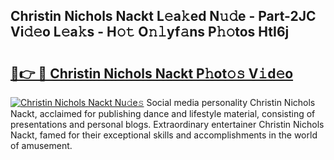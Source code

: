 ## Christin Nichols Nackt L𝚎a𝚔ed N𝚞𝚍e - Part-2JC Vi𝚍𝚎o L𝚎a𝚔s - H𝚘𝚝 O𝚗𝚕yf𝚊ns P𝚑𝚘tos HtI6j

# <h2><a href="http://kf0245.oniu.top/?m=Christin+Nichols+Nackt">🔗👉 🔴 Christin Nichols Nackt P𝚑ot𝚘𝚜 V𝚒d𝚎o</a></h2>

[![Christin Nichols Nackt Nu𝚍e𝚜](https://i.imgur.com/0qMVB7G.gif)](http://kf0245.oniu.top/?m=Christin+Nichols+Nackt)
Social media personality Christin Nichols Nackt, acclaimed for publishing dance and lifestyle material, consisting of presentations and personal blogs. Extraordinary entertainer Christin Nichols Nackt, famed for their exceptional skills and accomplishments in the world of amusement.  

